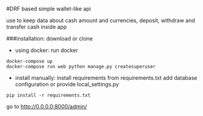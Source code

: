#DRF based simple wallet-like api

use to keep data about cash amount and currencies, deposit, withdraw and transfer cash inside app

###installation:
download or clone 
- using docker: run docker
```buildoutcfg
docker-compose up
docker-compose run web python manage.py createsuperuser
```


- install manually: install requirements from requirements.txt add database configuration or provide local_settings.py
```buildoutcfg
pip install -r requirements.txt
```
go to http://0.0.0.0:8000/admin/
